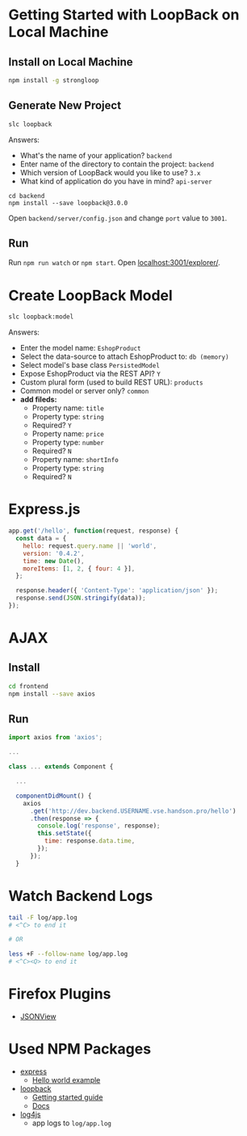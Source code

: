 # Getting Started with LoopBack on Local Machine

## Install on Local Machine

```bash
npm install -g strongloop
```

## Generate New Project

```bash
slc loopback
```

Answers:
  - What's the name of your application? `backend`
  - Enter name of the directory to contain the project: `backend`
  - Which version of LoopBack would you like to use? `3.x`
  - What kind of application do you have in mind? `api-server`

```
cd backend
npm install --save loopback@3.0.0
```

Open `backend/server/config.json` and change `port` value to `3001`.

## Run

Run `npm run watch` or `npm start`.
Open [localhost:3001/explorer/](http://localhost:3001/explorer/).

# Create LoopBack Model

```bash
slc loopback:model
```

Answers:
- Enter the model name: `EshopProduct`
- Select the data-source to attach EshopProduct to: `db (memory)`
- Select model's base class `PersistedModel`
- Expose EshopProduct via the REST API? `Y`
- Custom plural form (used to build REST URL): `products`
- Common model or server only? `common`
- **add fileds:**
  - Property name: `title`
  - Property type: `string`
  - Required? `Y`
  - Property name: `price`
  - Property type: `number`
  - Required? `N`
  - Property name: `shortInfo`
  - Property type: `string`
  - Required? `N`

# Express.js

```javascript
app.get('/hello', function(request, response) {
  const data = {
    hello: request.query.name || 'world',
    version: '0.4.2',
    time: new Date(),
    moreItems: [1, 2, { four: 4 }],
  };

  response.header({ 'Content-Type': 'application/json' });
  response.send(JSON.stringify(data));
});
```

# AJAX

## Install

```bash
cd frontend
npm install --save axios
```

## Run

```javascript
import axios from 'axios';

...

class ... extends Component {

  ...

  componentDidMount() {
    axios
      .get('http://dev.backend.USERNAME.vse.handson.pro/hello')
      .then(response => {
        console.log('response', response);
        this.setState({
          time: response.data.time,
        });
      });
  }
```

# Watch Backend Logs

```bash
tail -F log/app.log
# <^C> to end it

# OR

less +F --follow-name log/app.log
# <^C><Q> to end it
```

# Firefox Plugins
- [JSONView](https://addons.mozilla.org/en-us/firefox/addon/jsonview/)

# Used NPM Packages

- [express](http://expressjs.com/)
  - [Hello world example](http://expressjs.com/en/starter/hello-world.html)
- [loopback](http://loopback.io/)
  - [Getting started guide](https://docs.strongloop.com/display/public/LB/Getting+started+with+LoopBack)
  - [Docs](https://docs.strongloop.com/display/public/LB/LoopBack)
- [log4js](https://github.com/nomiddlename/log4js-node)
  - app logs to `log/app.log`
